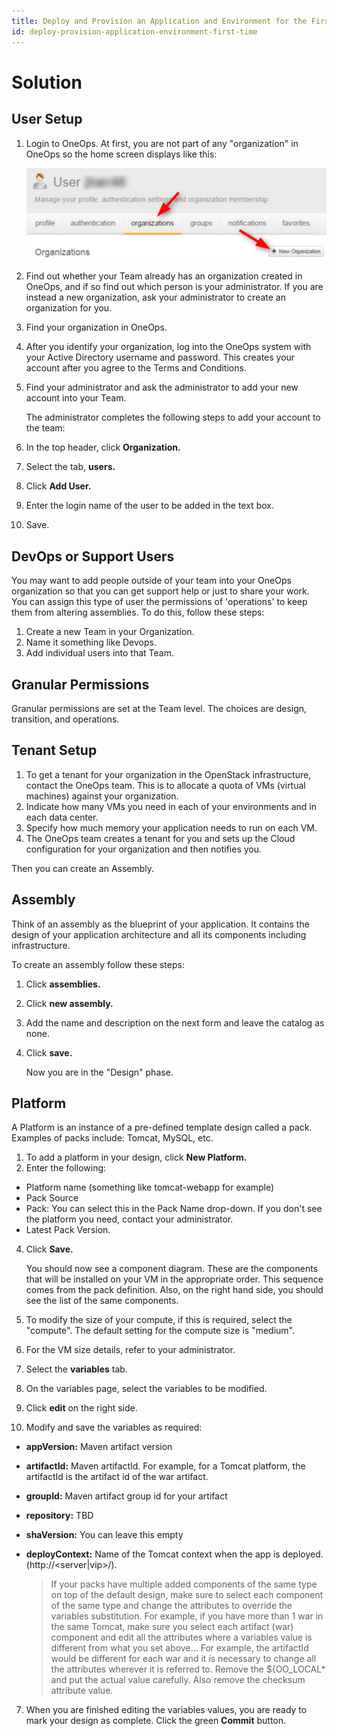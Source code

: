 ```yaml
---
title: Deploy and Provision an Application and Environment for the First Time
id: deploy-provision-application-environment-first-time
---
```


# Solution

## User Setup

1. Login to OneOps. At first, you are not part of any "organization" in OneOps so the home screen displays like this: 
  
    ![](../../assets/local/images/new-org.png)
  
2. Find out whether your Team already has an organization created in OneOps, and if so find out which person is your administrator. If you are instead a new organization, ask your administrator to create an organization for you.
3. Find your organization in OneOps.
4. After you identify your organization, log into the OneOps system with your Active Directory username and password. This creates your account after you agree to the Terms and Conditions.
5. Find your administrator and ask the administrator to add your new account into your Team. 
    
    The administrator completes the following steps to add your account to the team:
    
  1. In the top header, click **Organization.**
  2. Select the tab, **users.** 
  3. Click **Add User.**
  4. Enter the login name of the user to be added in the text box.
  5. Save.
    
## DevOps or Support Users

You may want to add people outside of your team into your OneOps organization so that you can get support help or just to share your work. You can assign this type of user the permissions of 'operations' to keep them from altering assemblies. To do this, follow these steps:

1. Create a new Team in your Organization.
2. Name it something like Devops. 
3. Add individual users into that Team.

## Granular Permissions

Granular permissions are set at the Team level. The choices are design, transition, and operations.

## Tenant Setup

1. To get a tenant for your organization in the OpenStack infrastructure, contact the OneOps team. This is to allocate a quota of VMs (virtual machines) against your organization. 
2. Indicate how many VMs you need in each of your environments and in each data center. 
2. Specify how much memory your application needs to run on each VM.
2. The OneOps team creates a tenant for you and sets up the Cloud configuration for your organization and then notifies you.

Then you can create an Assembly.

## Assembly

Think of an assembly as the blueprint of your application. It contains the design of your application architecture and all its components including infrastructure.

To create an assembly follow these steps:

1. Click **assemblies.**
2. Click **new assembly.**
3. Add the name and description on the next form and leave the catalog as none. 
4. Click **save.**
  
    Now you are in the "Design" phase. 
  
## Platform

A Platform is an instance of a pre-defined template design called a pack. Examples of packs include: Tomcat, MySQL, etc.

1. To add a platform in your design, click **New Platform.** 
1. Enter the following: 
  * Platform name (something like tomcat-webapp for example)
  * Pack Source
  * Pack: You can select this in the Pack Name drop-down. If you don't see the platform you need, contact your administrator.
  * Latest Pack Version. 
4. Click **Save.**
  
    You should now see a component diagram. These are the components that will be installed on your VM in the appropriate order. This sequence comes from the pack definition. Also, on the right hand side, you should see the list of the same components.
    
3. To modify the size of your compute, if this is required, select the "compute". The default setting for the compute size is "medium". 
4. For the VM size details, refer to your administrator.
5. Select the **variables** tab.
6. On the variables page, select the variables to be modified.
7. Click **edit** on the right side. 
8. Modify and save the variables as required:
  * **appVersion:** Maven artifact version
  * **artifactId:** Maven artifactId. For example, for a Tomcat platform, the artifactId is the artifact id of the war artifact.
  * **groupId:** Maven artifact group id for your artifact
  * **repository:** TBD
  * **shaVersion:** You can leave this empty
  * **deployContext:** Name of the Tomcat context when the app is deployed. (http://<server|vip>/<deployContext>).  
     
    >If your packs have multiple added components of the same type on top of the default design, make sure to select each component of the same type and change the attributes to override the variables substitution. For example, if you have more than 1 war in the same Tomcat, make sure you select each artifact (war) component and edit all the attributes where a variables value is different from what you set above... For example, the artifactId would be different for each war and it is necessary to change all the attributes wherever it is referred to. Remove the ${OO_LOCAL* and put the actual value carefully. Also remove the checksum attribute value.
     
7. When you are finished editing the variables values, you are ready to mark your design as complete. Click the green **Commit** button.
